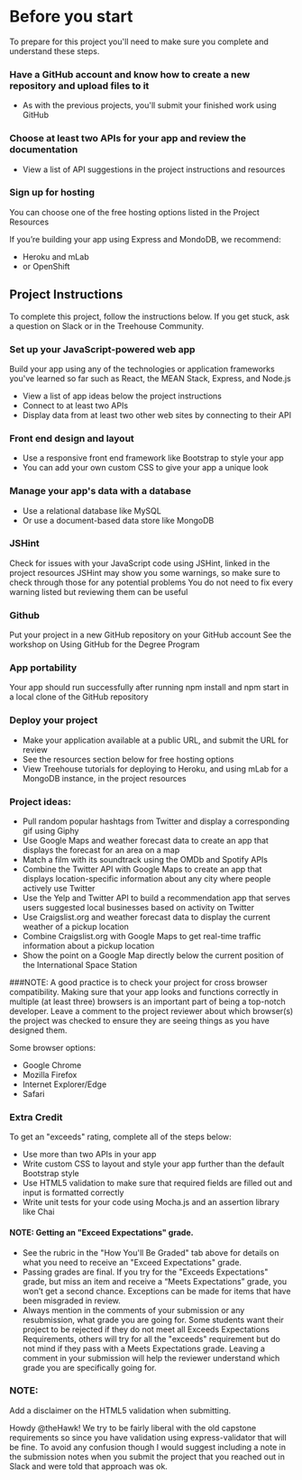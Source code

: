 # Before you start

To prepare for this project you'll need to make sure you complete and understand these steps.

### Have a GitHub account and know how to create a new repository and upload files to it

  - As with the previous projects, you'll submit your finished work using GitHub

### Choose at least two APIs for your app and review the documentation
  - View a list of API suggestions in the project instructions and resources
### Sign up for hosting
You can choose one of the free hosting options listed in the Project Resources

If you’re building your app using Express and MondoDB, we recommend:
  - Heroku and mLab
  - or OpenShift

## Project Instructions
To complete this project, follow the instructions below. If you get stuck, ask a question on Slack or in the Treehouse Community.

### Set up your JavaScript-powered web app
Build your app using any of the technologies or application frameworks you've learned so far such as React, the MEAN Stack, Express, and Node.js
  - View a list of app ideas below the project instructions
  - Connect to at least two APIs
  - Display data from at least two other web sites by connecting to their API
### Front end design and layout
  - Use a responsive front end framework like Bootstrap to style your app
  - You can add your own custom CSS to give your app a unique look
### Manage your app's data with a database
  - Use a relational database like MySQL
  - Or use a document-based data store like MongoDB
### JSHint
Check for issues with your JavaScript code using JSHint, linked in the project resources
JSHint may show you some warnings, so make sure to check through those for any potential problems
You do not need to fix every warning listed but reviewing them can be useful
### Github
Put your project in a new GitHub repository on your GitHub account
See the workshop on Using GitHub for the Degree Program
### App portability
Your app should run successfully after running npm install and npm start in a local clone of the GitHub repository
### Deploy your project
  - Make your application available at a public URL, and submit the URL for review
  - See the resources section below for free hosting options
  - View Treehouse tutorials for deploying to Heroku, and using mLab for a MongoDB instance, in the project resources
### Project ideas:

  - Pull random popular hashtags from Twitter and display a corresponding gif using Giphy
  - Use Google Maps and weather forecast data to create an app that displays the forecast for an area on a map
  - Match a film with its soundtrack using the OMDb and Spotify APIs
  - Combine the Twitter API with Google Maps to create an app that displays location-specific information about any city where people actively use Twitter
  - Use the Yelp and Twitter API to build a recommendation app that serves users suggested local businesses based on activity on Twitter
  - Use Craigslist.org and weather forecast data to display the current weather of a pickup location
  - Combine Craigslist.org with Google Maps to get real-time traffic information about a pickup location
  - Show the point on a Google Map directly below the current position of the International Space Station

###NOTE: 
A good practice is to check your project for cross browser compatibility. Making sure that your app looks and functions correctly in multiple (at least three) browsers is an important part of being a top-notch developer. Leave a comment to the project reviewer about which browser(s) the project was checked to ensure they are seeing things as you have designed them.

Some browser options:

  - Google Chrome
  - Mozilla Firefox
  - Internet Explorer/Edge
  - Safari
### Extra Credit
To get an "exceeds" rating, complete all of the steps below:

  - Use more than two APIs in your app
  - Write custom CSS to layout and style your app further than the default Bootstrap style
  - Use HTML5 validation to make sure that required fields are filled out and input is formatted correctly
  - Write unit tests for your code using Mocha.js and an assertion library like Chai
#### NOTE: Getting an "Exceed Expectations" grade.

  - See the rubric in the "How You'll Be Graded" tab above for details on what you need to receive an "Exceed Expectations" grade.
  - Passing grades are final. If you try for the "Exceeds Expectations" grade, but miss an item and receive a “Meets Expectations” grade, you won’t get a second chance. Exceptions can be made for items that have been misgraded in review.
  - Always mention in the comments of your submission or any resubmission, what grade you are going for. Some students want their project to be rejected if they do not meet all Exceeds Expectations Requirements, others will try for all the "exceeds" requirement but do not mind if they pass with a Meets Expectations grade. Leaving a comment in your submission will help the reviewer understand which grade you are specifically going for.

  ### NOTE:

  Add a disclaimer on the HTML5 validation when submitting.

  Howdy @theHawk! We try to be fairly liberal with the old capstone requirements so since you have validation using express-validator that will be fine. To avoid any confusion though I would suggest including a note in the submission notes when you submit the project that you reached out in Slack and were told that approach was ok.
